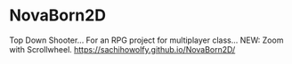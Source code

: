 # NovaBorn2D
 Top Down Shooter... For an RPG project for multiplayer class...
NEW: Zoom with Scrollwheel.
https://sachihowolfy.github.io/NovaBorn2D/
